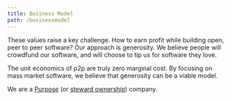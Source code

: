 ```yaml
---
title: Business Model
path: /businessmodel
---
```


These values raise a key challenge. How to earn profit while
building open, peer to peer software? Our approach is generosity. We
believe people will crowdfund our software, and will choose to tip
us for software they love.

The unit economics of p2p are truly zero marginal cost. By focusing
on mass market software, we believe that generosity can be a viable
model.

We are a [Purpose](https://purpose-economy.org/en/) (or
[steward ownership](https://steward-ownership.com/ownership-overview-page/))
company.
